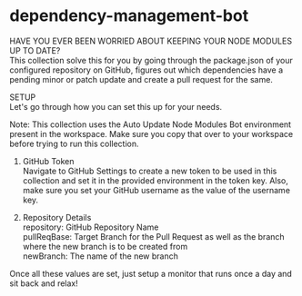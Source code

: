 # dependency-management-bot

HAVE YOU EVER BEEN WORRIED ABOUT KEEPING YOUR NODE MODULES UP TO DATE? <br />
This collection solve this for you by going through the package.json of your configured repository on GitHub, figures out which dependencies have a pending minor or patch update and create a pull request for the same. <br />

SETUP <br />
Let's go through how you can set this up for your needs. <br />

Note: This collection uses the Auto Update Node Modules Bot environment present in the workspace. Make sure you copy that over to your workspace before trying to run this collection. <br />

1. GitHub Token <br />
Navigate to GitHub Settings to create a new token to be used in this collection and set it in the provided environment in the token key. Also, make sure you set your GitHub username as the value of the username key. <br />

2. Repository Details <br />
repository: GitHub Repository Name <br />
pullReqBase: Target Branch for the Pull Request as well as the branch where the new branch is to be created from <br />
newBranch: The name of the new branch <br />

Once all these values are set, just setup a monitor that runs once a day and sit back and relax!
